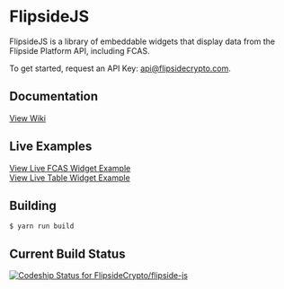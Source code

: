 # FlipsideJS

FlipsideJS is a library of embeddable widgets that display data from the Flipside Platform API, including FCAS.

To get started, request an API Key: api@flipsidecrypto.com.

## Documentation

[View Wiki](https://github.com/FlipsideCrypto/flipside-js/wiki)

## Live Examples

[View Live FCAS Widget Example](https://jsfiddle.net/flipsidejim/f7zpd0uj/26/)
<br>
[View Live Table Widget Example](https://jsfiddle.net/flipsidejim/vsh5dq9y/9/)

## Building

```
$ yarn run build
```

## Current Build Status

[ ![Codeship Status for FlipsideCrypto/flipside-js](https://app.codeship.com/projects/90a5caa0-d718-0136-0d76-3af8ab8e471d/status?branch=master)](https://app.codeship.com/projects/317100)
